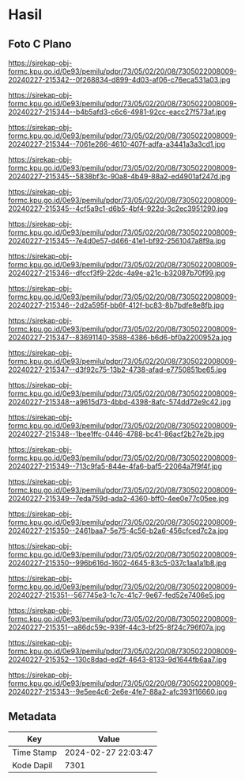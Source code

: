 # Hasil

## Foto C Plano

https://sirekap-obj-formc.kpu.go.id/0e93/pemilu/pdpr/73/05/02/20/08/7305022008009-20240227-215342--0f268834-d899-4d03-af06-c76eca531a03.jpg

https://sirekap-obj-formc.kpu.go.id/0e93/pemilu/pdpr/73/05/02/20/08/7305022008009-20240227-215344--b4b5afd3-c6c6-4981-92cc-eacc27f573af.jpg

https://sirekap-obj-formc.kpu.go.id/0e93/pemilu/pdpr/73/05/02/20/08/7305022008009-20240227-215344--7061e266-4610-407f-adfa-a3441a3a3cd1.jpg

https://sirekap-obj-formc.kpu.go.id/0e93/pemilu/pdpr/73/05/02/20/08/7305022008009-20240227-215345--5838bf3c-90a8-4b49-88a2-ed4901af247d.jpg

https://sirekap-obj-formc.kpu.go.id/0e93/pemilu/pdpr/73/05/02/20/08/7305022008009-20240227-215345--4cf5a9c1-d6b5-4bf4-922d-3c2ec3951290.jpg

https://sirekap-obj-formc.kpu.go.id/0e93/pemilu/pdpr/73/05/02/20/08/7305022008009-20240227-215345--7e4d0e57-d466-41e1-bf92-2561047a8f9a.jpg

https://sirekap-obj-formc.kpu.go.id/0e93/pemilu/pdpr/73/05/02/20/08/7305022008009-20240227-215346--dfccf3f9-22dc-4a9e-a21c-b32087b70f99.jpg

https://sirekap-obj-formc.kpu.go.id/0e93/pemilu/pdpr/73/05/02/20/08/7305022008009-20240227-215346--2d2a595f-bb6f-412f-bc83-8b7bdfe8e8fb.jpg

https://sirekap-obj-formc.kpu.go.id/0e93/pemilu/pdpr/73/05/02/20/08/7305022008009-20240227-215347--83691140-3588-4386-b6d6-bf0a2200952a.jpg

https://sirekap-obj-formc.kpu.go.id/0e93/pemilu/pdpr/73/05/02/20/08/7305022008009-20240227-215347--d3f92c75-13b2-4738-afad-e7750851be65.jpg

https://sirekap-obj-formc.kpu.go.id/0e93/pemilu/pdpr/73/05/02/20/08/7305022008009-20240227-215348--a9615d73-4bbd-4398-8afc-574dd72e9c42.jpg

https://sirekap-obj-formc.kpu.go.id/0e93/pemilu/pdpr/73/05/02/20/08/7305022008009-20240227-215348--1bee1ffc-0446-4788-bc41-86acf2b27e2b.jpg

https://sirekap-obj-formc.kpu.go.id/0e93/pemilu/pdpr/73/05/02/20/08/7305022008009-20240227-215349--713c9fa5-844e-4fa6-baf5-22064a7f9f4f.jpg

https://sirekap-obj-formc.kpu.go.id/0e93/pemilu/pdpr/73/05/02/20/08/7305022008009-20240227-215349--7eda759d-ada2-4360-bff0-4ee0e77c05ee.jpg

https://sirekap-obj-formc.kpu.go.id/0e93/pemilu/pdpr/73/05/02/20/08/7305022008009-20240227-215350--2461baa7-5e75-4c56-b2a6-456cfced7c2a.jpg

https://sirekap-obj-formc.kpu.go.id/0e93/pemilu/pdpr/73/05/02/20/08/7305022008009-20240227-215350--996b616d-1602-4645-83c5-037c1aa1a1b8.jpg

https://sirekap-obj-formc.kpu.go.id/0e93/pemilu/pdpr/73/05/02/20/08/7305022008009-20240227-215351--567745e3-1c7c-41c7-9e67-fed52e7406e5.jpg

https://sirekap-obj-formc.kpu.go.id/0e93/pemilu/pdpr/73/05/02/20/08/7305022008009-20240227-215351--a86dc59c-939f-44c3-bf25-8f24c796f07a.jpg

https://sirekap-obj-formc.kpu.go.id/0e93/pemilu/pdpr/73/05/02/20/08/7305022008009-20240227-215352--130c8dad-ed2f-4643-8133-9d1644fb6aa7.jpg

https://sirekap-obj-formc.kpu.go.id/0e93/pemilu/pdpr/73/05/02/20/08/7305022008009-20240227-215343--9e5ee4c6-2e6e-4fe7-88a2-afc393f16660.jpg


## Metadata

| Key        | Value               |
| ---------- | ------------------- |
| Time Stamp | 2024-02-27 22:03:47 |
| Kode Dapil | 7301                |



